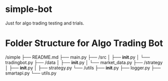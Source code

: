 # simple-bot
 Just for algo trading testing and trials.
 
# Folder Structure for Algo Trading Bot

/simple
    ├── README.md
    ├── main.py
    ├── /src
    │   ├── __init__.py
    │   └── tradingbot.py
    ├── /data
    │   ├── __init__.py
    │   └── market_data.py
    ├── /strategy
    │   ├── __init__.py
    │   ├── strategy.py
    └── /utils
        ├── __init__.py
        ├── logger.py
        ├── smartapi.py
        └── utils.py

#

